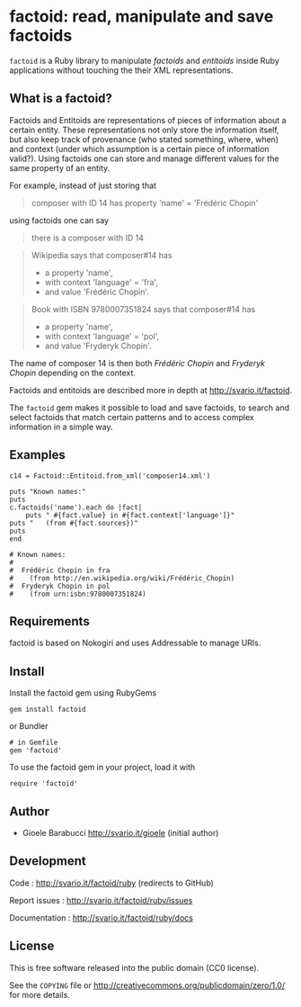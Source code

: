 factoid: read, manipulate and save factoids
===========================================

`factoid` is a Ruby library to manipulate _factoids_ and _entitoids_
inside Ruby applications without touching the their XML representations.


What is a factoid?
------------------

Factoids and Entitoids are representations of pieces of information
about a certain entity. These representations not only store the
information itself, but also keep track of provenance (who stated
something, where, when) and context (under which assumption is a
certain piece of information valid?). Using factoids one can store
and manage different values for the same property of an entity.

For example, instead of just storing that

> composer with ID 14 has property 'name' = 'Frédéric Chopin'

using factoids one can say

> there is a composer with ID 14

> Wikipedia says that composer#14 has
> * a property 'name',
> * with context 'language' = 'fra',
> * and value 'Frédéric Chopin'.

> Book with ISBN 9780007351824 says that composer#14 has
> * a property 'name',
> * with context 'language' = 'pol',
> * and value 'Fryderyk Chopin'.

The name of composer 14 is then both _Frédéric Chopin_ and _Fryderyk
Chopin_ depending on the context.

Factoids and entitoids are described more in depth at
<http://svario.it/factoid>.

The `factoid` gem makes it possible to load and save factoids, to search
and select factoids that match certain patterns and to access complex
information in a simple way.


Examples
--------

    c14 = Factoid::Entitoid.from_xml('composer14.xml')

    puts "Known names:"
    puts
    c.factoids('name').each do |fact|
    	puts " #{fact.value} in #{fact.context['language']}"
	puts "   (from #{fact.sources})"
	puts
    end

    # Known names:
    #
    #  Frédéric Chopin in fra
    #    (from http://en.wikipedia.org/wiki/Frédéric_Chopin)
    #  Fryderyk Chopin in pol
    #    (from urn:isbn:9780007351824)


Requirements
------------

factoid is based on Nokogiri and uses Addressable to manage URIs.


Install
-------

Install the factoid gem using RubyGems

    gem install factoid

or Bundler

    # in Gemfile
    gem 'factoid'

To use the factoid gem in your project, load it with

    require 'factoid'


Author
------

* Gioele Barabucci <http://svario.it/gioele> (initial author)


Development
-----------

Code
: <http://svario.it/factoid/ruby> (redirects to GitHub)

Report issues
: <http://svario.it/factoid/ruby/issues>

Documentation
: <http://svario.it/factoid/ruby/docs>


License
-------

This is free software released into the public domain (CC0 license).

See the `COPYING` file or <http://creativecommons.org/publicdomain/zero/1.0/>
for more details.
